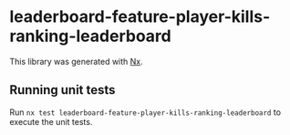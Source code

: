 # leaderboard-feature-player-kills-ranking-leaderboard

This library was generated with [Nx](https://nx.dev).

## Running unit tests

Run `nx test leaderboard-feature-player-kills-ranking-leaderboard` to execute the unit tests.
